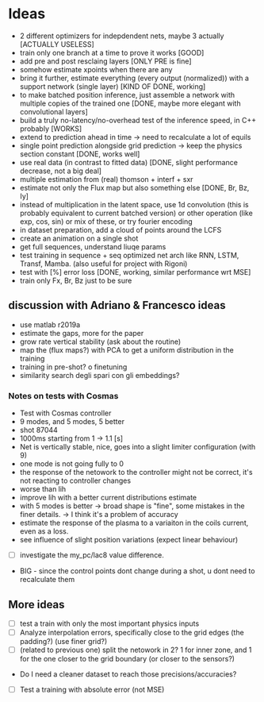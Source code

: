 # Ideas

- 2 different optimizers for indepdendent nets, maybe 3 actually [ACTUALLY USELESS]
- train only one branch at a time to prove it works [GOOD]
- add pre and post resclaing layers [ONLY PRE is fine]
- somehow estimate xpoints when there are any 
- bring it further, estimate everything (every output (normalized)) with a support network
  (single layer) [KIND OF DONE, working]
- to make batched position inference, just assemble a network with multiple copies of the trained
  one [DONE, maybe more elegant with convolutional layers]
- build a truly no-latency/no-overhead test of the inference speed, in C++ probably [WORKS]
- extend to prediction ahead in time -> need to recalculate a lot of equils
- single point prediction alongside grid prediction -> keep the physics section constant [DONE,
  works well]
- use real data (in contrast to fitted data) [DONE, slight performance decrease, not a big deal]
- multiple estimation from (real) thomson + interf + sxr 
- estimate not only the Flux map but also something else [DONE, Br, Bz, Iy]
- instead of multiplication in the latent space, use 1d convolution (this is probably equivalent to
  current batched version) or other operation (like exp, cos, sin) or mix of these, or try fourier
  encoding
- in dataset preparation, add a cloud of points around the LCFS
- create an animation on a single shot
- get full sequences, understand liuqe params
- test training in sequence + seq optimized net arch like RNN, LSTM, Transf, Mamba. (also useful for
  project with Rigoni)
- test with [%] error loss [DONE, working, similar performance wrt MSE]
- train only Fx, Br, Bz just to be sure


## discussion with Adriano & Francesco ideas 
- use matlab r2019a
- estimate the gaps, more for the paper
- grow rate vertical stability (ask about the routine)
- map the (flux maps?) with PCA to get a uniform distribution in the training
- training in pre-shot? o finetuning
- similarity search degli spari con gli embeddings?
  
### Notes on tests with Cosmas
- Test with Cosmas controller
- 9 modes, and 5 modes, 5 better
- shot 87044
- 1000ms starting from 1 -> 1.1 [s]
- Net is vertically stable, nice, goes into a slight limiter configuration (with 9)
- one mode is not going fully to 0
- the response of the netowork to the controller might not be correct, it's not reacting to
  controller changes
- worse than lih
- improve lih with a better current distributions estimate
- with 5 modes is better -> broad shape is "fine", some mistakes in the finer details. -> I think
  it's a problem of accuracy
- estimate the response of the plasma to a variaiton in the coils current, even as a loss.
- see influence of slight position variations (expect linear behaviour) 
- [ ] investigate the my_pc/lac8 value difference. 
- BIG - since the control points dont change during a shot, u dont need to recalculate them

## More ideas
- [ ] test a train with only the most important physics inputs
- [ ] Analyze interpolation errors, specifically close to the grid edges (the padding?) (use finer grid?)
- [ ] (related to previous one) split the netowork in 2? 1 for inner zone, and 1 for the one closer to the grid boundary (or closer to the sensors?)
- Do I need a cleaner dataset to reach those precisions/accuracies?
- [ ] Test a training with absolute error (not MSE)